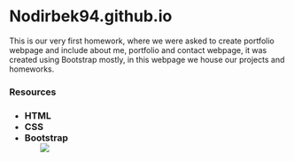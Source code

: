 # Nodirbek94.github.io
<p>This is our very first homework, where we were asked to create portfolio webpage and include about me, portfolio and contact webpage, it was created using Bootstrap mostly, in this webpage we house our projects and homeworks.
  <h3>Resources<h3>
    <ul>
      <li>HTML
        <li>CSS
          <li>Bootstrap
            <ul>
<img src="./images/Screen%20Shot%202020-09-18%20at%209.21.14%20PM.png">              
